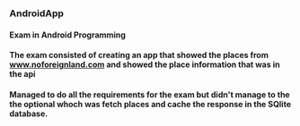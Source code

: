 ### AndroidApp

#### Exam in Android Programming 


#### The exam consisted of creating an app that showed the places from www.noforeignland.com and showed the place information that was in the api


#### Managed to do all the requirements for the exam but didn't manage to the the optional whoch was fetch places and cache the response in the SQlite database.
